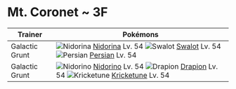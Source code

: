 # Mt. Coronet ~ 3F

Trainer                    | Pokémons
---                        | ---
Galactic Grunt             | ![][030]  [Nidorina] Lv. 54  ![][317]  [Swalot] Lv. 54  ![][053]  [Persian] Lv. 54
Galactic Grunt             | ![][033]  [Nidorino] Lv. 54  ![][452]  [Drapion] Lv. 54  ![][402]  [Kricketune] Lv. 54


[030]: https://raw.githubusercontent.com/PokeAPI/sprites/master/sprites/pokemon/30.png "Nidorina"
[033]: https://raw.githubusercontent.com/PokeAPI/sprites/master/sprites/pokemon/33.png "Nidorino"
[053]: https://raw.githubusercontent.com/PokeAPI/sprites/master/sprites/pokemon/53.png "Persian"
[317]: https://raw.githubusercontent.com/PokeAPI/sprites/master/sprites/pokemon/317.png "Swalot"
[402]: https://raw.githubusercontent.com/PokeAPI/sprites/master/sprites/pokemon/402.png "Kricketune"
[452]: https://raw.githubusercontent.com/PokeAPI/sprites/master/sprites/pokemon/452.png "Drapion"
[Nidorina]: /pokemon_changes/030.md
[Nidorino]: /pokemon_changes/033.md
[Persian]: /pokemon_changes/053.md
[Swalot]: /pokemon_changes/317.md
[Kricketune]: /pokemon_changes/402.md
[Drapion]: /pokemon_changes/452.md
